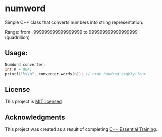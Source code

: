 # numword
Simple C++ class that converts numbers into string representation.

Range: from -999999999999999999 to 999999999999999999 (quadrillion)

## Usage:
```cpp
NumWord converter;
int n = 984;
printf("%s\n", converter.words(n)); // nine hundred eighty-four
```

## License
This project is [MIT licensed](LICENSE)

## Acknowledgments
This project was created as a result of completing [C++ Essential Training](https://www.lynda.com/C-tutorials/C-Essential-Training/182674-2.html).

